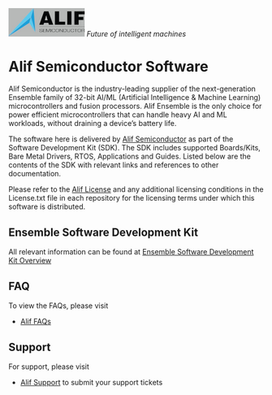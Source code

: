 <img width=150 src="https://github.com/alifsemi/.github/blob/main/profile/images/ALIF-logo-positive-012920-2-300x110.jpg"> *Future of intelligent machines* 

# Alif Semiconductor Software

Alif Semiconductor is the industry-leading supplier of the next-generation Ensemble family of 32-bit AI/ML (Artificial Intelligence & Machine Learning) microcontrollers and fusion processors. Alif Ensemble is the only choice for power efficient microcontrollers that can handle heavy AI and ML workloads, without draining a device’s battery life.

The software here is delivered by [Alif Semiconductor](https://alifsemi.com/) as part of the Software Development Kit (SDK). The SDK includes supported Boards/Kits, Bare Metal Drivers, RTOS, Applications and Guides. Listed below are the contents of the SDK with relevant links and references to other documentation.

Please refer to the [Alif License](https://alifsemi.com/license/) and any additional licensing conditions in the License.txt file in each repository for the licensing terms under which this software is distributed.

## Ensemble Software Development Kit
All relevant information can be found at [Ensemble Software Development Kit Overview](https://github.com/alifsemi/ensemble_SDK#readme)

## FAQ
To view the FAQs, please visit
* [Alif FAQs](https://alifsemi.com/support/faqs/)

## Support 
For support, please visit
* [Alif Support](https://alifsemi.com/support/technical-support/) to submit your support tickets 
